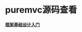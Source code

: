 # puremvc源码查看



#### [框架基础设计入门](https://github.com/sanzhixiong1986/puremvcCode/blob/main/README1.md)

